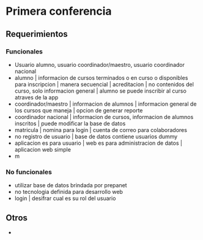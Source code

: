 # Primera conferencia
## Requerimientos
### Funcionales
- Usuario alumno, usuario coordinador/maestro, usuario coordinador nacional
- alumno | informacion de cursos terminados o en curso o disponibles para inscripcion | manera secuencial | acreditacion | no contenidos del curso, solo informacion general | alumno se puede inscribir al curso atraves de la app
- coordinador/maestro | informacion de alumnos | informacion general de los cursos que maneja | opcion de generar reporte
- coordinador nacional | informacion de cursos, informacion de alumnos inscritos | puede modificar la base de datos
- matricula | nomina para login | cuenta de correo para colaboradores
- no registro de usuario | base de datos contiene usuarios dummy
- aplicacion es para usuario | web es para administracion de datos | aplicacion web simple
- m

### No funcionales
- utilizar base de datos brindada por prepanet
- no tecnologia definida para desarrollo web
-  login | desifrar cual es su rol del usuario

## Otros
- 